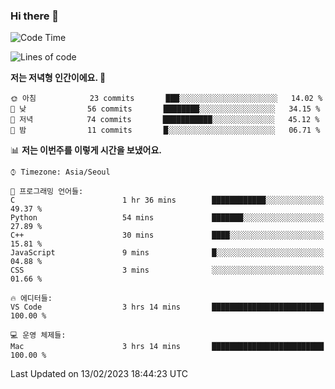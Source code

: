 ### Hi there 👋

<!--START_SECTION:waka-->
![Code Time](http://img.shields.io/badge/Code%20Time-79%20hrs%2018%20mins-blue)

![Lines of code](https://img.shields.io/badge/%EC%A0%80%EB%8A%94%20%EC%97%AC%ED%83%9C%EA%B9%8C%EC%A7%80%20-74%20Thousand%20%EC%A4%84%EC%9D%98%20%EC%BD%94%EB%93%9C%EB%A5%BC%20%EC%9E%91%EC%84%B1%ED%96%88%EC%96%B4%EC%9A%94.-blue)

**저는 저녁형 인간이에요. 🦉** 

```text
🌞 아침            23 commits       ███░░░░░░░░░░░░░░░░░░░░░░   14.02 % 
🌆 낮　            56 commits       ████████░░░░░░░░░░░░░░░░░   34.15 % 
🌃 저녁            74 commits       ███████████░░░░░░░░░░░░░░   45.12 % 
🌙 밤　            11 commits       █░░░░░░░░░░░░░░░░░░░░░░░░   06.71 % 

```


📊 **저는 이번주를 이렇게 시간을 보냈어요.** 

```text
⌚︎ Timezone: Asia/Seoul

💬 프로그래밍 언어들: 
C                        1 hr 36 mins        ████████████░░░░░░░░░░░░░   49.37 % 
Python                   54 mins             ███████░░░░░░░░░░░░░░░░░░   27.89 % 
C++                      30 mins             ████░░░░░░░░░░░░░░░░░░░░░   15.81 % 
JavaScript               9 mins              █░░░░░░░░░░░░░░░░░░░░░░░░   04.88 % 
CSS                      3 mins              ░░░░░░░░░░░░░░░░░░░░░░░░░   01.66 % 

🔥 에디터들: 
VS Code                  3 hrs 14 mins       █████████████████████████   100.00 % 

💻 운영 체제들: 
Mac                      3 hrs 14 mins       █████████████████████████   100.00 % 

```


 Last Updated on 13/02/2023 18:44:23 UTC
<!--END_SECTION:waka-->
